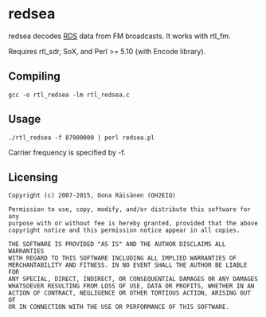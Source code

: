 redsea
======
redsea decodes [RDS](http://en.wikipedia.org/wiki/Radio_Data_System) data from FM broadcasts. It works with rtl_fm.

Requires rtl_sdr, SoX, and Perl &gt;= 5.10 (with Encode library).

Compiling
---------

    gcc -o rtl_redsea -lm rtl_redsea.c

Usage
-----

    ./rtl_redsea -f 87900000 | perl redsea.pl

Carrier frequency is specified by -f.

Licensing
---------

    Copyright (c) 2007-2015, Oona Räisänen (OH2EIQ)
    
    Permission to use, copy, modify, and/or distribute this software for any
    purpose with or without fee is hereby granted, provided that the above
    copyright notice and this permission notice appear in all copies.
    
    THE SOFTWARE IS PROVIDED "AS IS" AND THE AUTHOR DISCLAIMS ALL WARRANTIES
    WITH REGARD TO THIS SOFTWARE INCLUDING ALL IMPLIED WARRANTIES OF
    MERCHANTABILITY AND FITNESS. IN NO EVENT SHALL THE AUTHOR BE LIABLE FOR
    ANY SPECIAL, DIRECT, INDIRECT, OR CONSEQUENTIAL DAMAGES OR ANY DAMAGES
    WHATSOEVER RESULTING FROM LOSS OF USE, DATA OR PROFITS, WHETHER IN AN
    ACTION OF CONTRACT, NEGLIGENCE OR OTHER TORTIOUS ACTION, ARISING OUT OF
    OR IN CONNECTION WITH THE USE OR PERFORMANCE OF THIS SOFTWARE.
